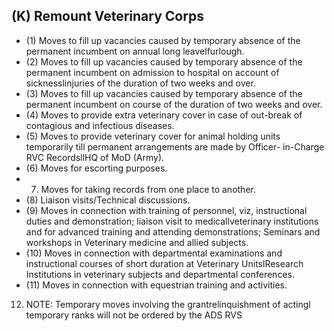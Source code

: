 ## (K) Remount Veterinary Corps

- (1) Moves to fill up vacancies caused by temporary absence of the permanent incumbent on annual long leavelfurlough.
- (2) Moves to fill up vacancies caused by temporary absence of the permanent incumbent on admission to hospital on account of sicknesslinjuries of the duration of two weeks and over.
- (3) Moves to fill up vacancies caused by temporary absence of the permanent incumbent on course of the duration of two weeks and over.
- (4) Moves to provide extra veterinary cover in case of out-break of contagious and infectious diseases.
- (5) Moves to provide veterinary cover for animal holding units temporarily till permanent arrangements are made by Officer- in-Charge RVC RecordsllHQ of MoD (Army).
- (6) Moves for escorting purposes.
- 7) Moves for taking records from one place to another.
- (8) Liaison visits/Technical discussions.
- (9) Moves in connection with training of personnel, viz, instructional duties and demonstration; liaison visit to medicallveterinary institutions and for advanced training and attending demonstrations; Seminars and workshops in Veterinary medicine and allied subjects.
- (10) Moves in connection with departmental examinations and instructional courses of short duration at Veterinary UnitslResearch Institutions in veterinary subjects and departmental conferences.
- (11) Moves in connection with equestrian training and activities.
12. NOTE: Temporary moves involving the grantrelinquishment of actingl temporary ranks will not be ordered by the ADS RVS
